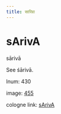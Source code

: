 ```yaml
---
title: सारिवा
---
```


# sArivA

sārivā  <div n="P" />See śārivā.

lnum: 430

image: [455](https://www.sanskrit-lexicon.uni-koeln.de/scans/csl-apidev/servepdf.php?dict=snp&page=455)

cologne link: [sArivA](https://sanskrit-lexicon.uni-koeln.de/scans/csl-apidev/getword.php?dict=snp&key=sArivA)

